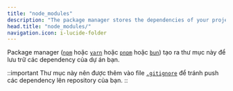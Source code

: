 ```yaml
---
title: "node_modules"
description: "The package manager stores the dependencies of your project in the node_modules/ directory."
head.title: "node_modules/"
navigation.icon: i-lucide-folder
---
```


Package manager ([`npm`](https://docs.npmjs.com/cli/commands/npm) hoặc [`yarn`](https://yarnpkg.com) hoặc [`pnpm`](https://pnpm.io/cli/install) hoặc [`bun`](https://bun.sh/package-manager)) tạo ra thư mục này để lưu trữ các dependency của dự án bạn.

::important
Thư mục này nên được thêm vào file [`.gitignore`](/docs/guide/directory-structure/gitignore) để tránh push các dependency lên repository của bạn.
::

